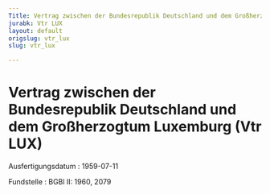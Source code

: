 ```yaml
---
Title: Vertrag zwischen der Bundesrepublik Deutschland und dem Großherzogtum Luxemburg
jurabk: Vtr LUX
layout: default
origslug: vtr_lux
slug: vtr_lux

---
```


# Vertrag zwischen der Bundesrepublik Deutschland und dem Großherzogtum Luxemburg (Vtr LUX)

Ausfertigungsdatum
:   1959-07-11

Fundstelle
:   BGBl II: 1960, 2079


